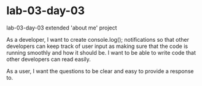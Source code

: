 # lab-03-day-03
lab-03-day-03 extended 'about me' project

As a developer, I want to create console.log(); notifications so that other developers can keep track of user input as making sure that the code is running smoothly and how it should be. I want to be able to write code that other developers can read easily.

As a user, I want the questions to be clear and easy to provide a response to.
